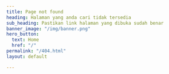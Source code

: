 ```yaml
---
title: Page not found
heading: Halaman yang anda cari tidak tersedia
sub_heading: Pastikan link halaman yang dibuka sudah benar
banner_image: "/img/banner.png"
hero_button:
  text: Home
  href: "/"
permalink: "/404.html"
layout: default

---
```

